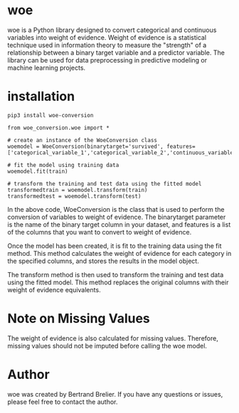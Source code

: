 # woe
woe is a Python library designed to convert categorical and continuous variables into weight of evidence. Weight of evidence is a statistical technique used in information theory to measure the "strength" of a relationship between a binary target variable and a predictor variable. The library can be used for data preprocessing in predictive modeling or machine learning projects.

# installation
```
pip3 install woe-conversion
```


```
from woe_conversion.woe import *

# create an instance of the WoeConversion class
woemodel = WoeConversion(binarytarget='survived', features=['categorical_variable_1','categorical_variable_2','continuous_variable_3'])

# fit the model using training data
woemodel.fit(train)

# transform the training and test data using the fitted model
transformedtrain = woemodel.transform(train)
transformedtest = woemodel.transform(test)
```

In the above code, WoeConversion is the class that is used to perform the conversion of variables to weight of evidence. The binarytarget parameter is the name of the binary target column in your dataset, and features is a list of the columns that you want to convert to weight of evidence.

Once the model has been created, it is fit to the training data using the fit method. This method calculates the weight of evidence for each category in the specified columns, and stores the results in the model object.

The transform method is then used to transform the training and test data using the fitted model. This method replaces the original columns with their weight of evidence equivalents.

# Note on Missing Values
The weight of evidence is also calculated for missing values. Therefore, missing values should not be imputed before calling the woe model.

# Author
woe was created by Bertrand Brelier. If you have any questions or issues, please feel free to contact the author.
